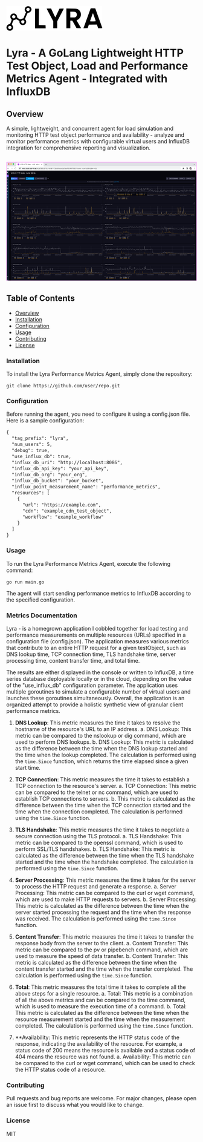 ![Logo](https://github.com/eelbaz/lyra/blob/main/lyra-logo.png?raw=true)


# Lyra - A GoLang Lightweight HTTP Test Object, Load and Performance Metrics Agent - Integrated with InfluxDB


## Overview
A simple, lightweight, and concurrent agent for load simulation and monitoring HTTP test object performance and availability - analyze and monitor performance metrics with configurable virtual users and InfluxDB integration for comprehensive reporting and visualization.



## ![Logo](https://github.com/eelbaz/lyra/blob/main/stats-dashboard.png)

## Table of Contents
- [Overview](#overview)
- [Installation](#installation)
- [Configuration](#configuration)
- [Usage](#usage)
- [Contributing](#contributing)
- [License](#license)

### Installation
To install the Lyra Performance Metrics Agent, simply clone the repository:
``` 
git clone https://github.com/user/repo.git 
```


### Configuration
Before running the agent, you need to configure it using a config.json file. Here is a sample configuration:


```
{
  "tag_prefix": "lyra",
  "num_users": 5,
  "debug": true,
  "use_influx_db": true,
  "influx_db_uri": "http://localhost:8086",
  "influx_db_api_key": "your_api_key",
  "influx_db_org": "your_org",
  "influx_db_bucket": "your_bucket",
  "influx_point_measurement_name": "performance_metrics",
  "resources": [
    {
      "url": "https://example.com",
      "cdn": "example_cdn_test_object",
      "workflow": "example_workflow"
    }
  ]
}
```



### Usage
To run the Lyra Performance Metrics Agent, execute the following command:

```
go run main.go
```

The agent will start sending performance metrics to InfluxDB according to the specified configuration.


### Metrics Documentation 

Lyra - is a homegrown application I cobbled together for load testing and performance measurements on multiple resources (URLs) specified in a configuration file (config.json). The application measures various metrics that contribute to an entire HTTP request for a given testObject, such as DNS lookup time, TCP connection time, TLS handshake time, server processing time, content transfer time, and total time.

The results are either displayed in the console or written to InfluxDB, a time series database deployable locally or in the cloud, depending on the value of the "use_influx_db" configuration parameter. The application uses multiple goroutines to simulate a configurable number of virtual users and launches these goroutines simultaneously. Overall, the application is an organized attempt to provide a holistic synthetic view of granular client performance metrics.

1. **DNS Lookup**: This metric measures the time it takes to resolve the hostname of the resource's URL to an IP address.
   a. DNS Lookup: This metric can be compared to the nslookup or dig command, which are used to perform DNS lookups.
   b. DNS Lookup: This metric is calculated as the difference between the time when the DNS lookup started and the time when the lookup completed. The calculation is performed using the `time.Since` function, which returns the time elapsed since a given start time.

2. **TCP Connection**: This metric measures the time it takes to establish a TCP connection to the resource's server.
   a. TCP Connection: This metric can be compared to the telnet or nc command, which are used to establish TCP connections to servers.
   b. This metric is calculated as the difference between the time when the TCP connection started and the time when the connection completed. The calculation is performed using the `time.Since` function.

3. **TLS Handshake**: This metric measures the time it takes to negotiate a secure connection using the TLS protocol.
   a. TLS Handshake: This metric can be compared to the openssl command, which is used to perform SSL/TLS handshakes.
   b. TLS Handshake: This metric is calculated as the difference between the time when the TLS handshake started and the time when the handshake completed. The calculation is performed using the `time.Since` function.

4. **Server Processing**: This metric measures the time it takes for the server to process the HTTP request and generate a response.
   a. Server Processing: This metric can be compared to the curl or wget command, which are used to make HTTP requests to servers.
   b. Server Processing: This metric is calculated as the difference between the time when the server started processing the request and the time when the response was received. The calculation is performed using the `time.Since` function.

5. **Content Transfer**: This metric measures the time it takes to transfer the response body from the server to the client.
   a. Content Transfer: This metric can be compared to the pv or pipebench command, which are used to measure the speed of data transfer.
   b. Content Transfer: This metric is calculated as the difference between the time when the content transfer started and the time when the transfer completed. The calculation is performed using the `time.Since` function.

6. **Total**: This metric measures the total time it takes to complete all the above steps for a single resource.
   a. Total: This metric is a combination of all the above metrics and can be compared to the time command, which is used to measure the execution time of a command.
   b. Total: This metric is calculated as the difference between the time when the resource measurement started and the time when the measurement completed. The calculation is performed using the `time.Since` function.

7. **Availability: This metric represents the HTTP status code of the response, indicating the availability of the resource. For example, a status code of 200 means the resource is available and a status code of 404 means the resource was not found.
a. Availability: This metric can be compared to the curl or wget command, which can be used to check the HTTP status code of a resource.



### Contributing
Pull requests and bug reports are welcome. For major changes, please open an issue first to discuss what you would like to change.

### License
MIT
